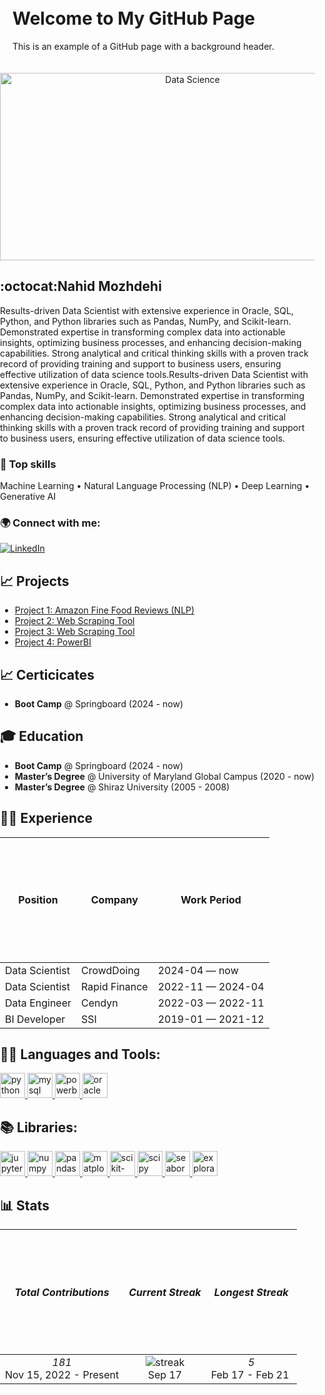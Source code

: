 <!DOCTYPE html>
<html lang="en">
<head>
    <meta charset="UTF-8">
    <meta name="viewport" content="width=device-width, initial-scale=1.0">
    <title>GitHub Page with Background</title>
    <style>
        body {
            margin: 0;
            padding: 0;
        }
        .header {
            background-image: url('https://media.licdn.com/dms/image/v2/D4E16AQG-cQJw5e0Gkw/profile-displaybackgroundimage-shrink_350_1400/profile-displaybackgroundimage-shrink_350_1400/0/1726544788370?e=1732147200&v=beta&t=RUeTz2H_wxmKv2CQTY1ks0GolCC_grLGqegsMurhNd8');
            background-size: cover;
            background-position: center;
            height: 200px; /* Adjust height as needed */
        }
        .content {
            padding: 20px;
        }
    </style>
</head>
<body>
    <div class="header"></div>
    <div class="content">
        <h1>Welcome to My GitHub Page</h1>
        <p>This is an example of a GitHub page with a background header.</p>
    </div>


<div align="center">
  <img src="https://files.oaiusercontent.com/file-ixi61Z9ruF0T6uCVELsRXdAL?se=2024-09-17T21%3A20%3A14Z&sp=r&sv=2024-08-04&sr=b&rscc=max-age%3D604800%2C%20immutable%2C%20private&rscd=attachment%3B%20filename%3D127c94ee-ae5b-402e-8d4f-b2589caf377e.webp&sig=aggw5JgJH85OBO/cMBO9s1iuZ%2BFvZ6bliSujwVWRPmI%3D" alt="Data Science" width="600" height="300" >
</div>

## :octocat:Nahid Mozhdehi 
Results-driven Data Scientist with extensive experience in Oracle, SQL, Python, and Python libraries such as Pandas, NumPy, and Scikit-learn. Demonstrated expertise in transforming complex data into actionable insights, optimizing business processes, and enhancing decision-making capabilities. Strong analytical and critical thinking skills with a proven track record of providing training and support to business users, ensuring effective utilization of data science tools.Results-driven Data Scientist with extensive experience in Oracle, SQL, Python, and Python libraries such as Pandas, NumPy, and Scikit-learn. Demonstrated expertise in transforming complex data into actionable insights, optimizing business processes, and enhancing decision-making capabilities. Strong analytical and critical thinking skills with a proven track record of providing training and support to business users, ensuring effective utilization of data science tools.

### 💎 Top skills
Machine Learning • Natural Language Processing (NLP) • Deep Learning • Generative AI

### 🌍 Connect with me:
[![LinkedIn](https://img.shields.io/badge/LinkedIn-Connect-blue)](https://www.linkedin.com/in/nahidmozhdehi)

## 📈 Projects

- [Project 1: Amazon Fine Food Reviews (NLP)](https://github.com/namozhdehi/Amazon-Fine-Food-Reviews)
- [Project 2: Web Scraping Tool](https://github.com/YOUR_USERNAME/PROJECT_NAME)
- [Project 3: Web Scraping Tool](https://github.com/YOUR_USERNAME/PROJECT_NAME)
- [Project 4: PowerBI]( https://github.com/namozhdehi/PowerBI)


## 📈 Certicicates
- **Boot Camp** @ Springboard (2024 - now)

## 🎓 Education
- **Boot Camp** @ Springboard (2024 - now)
- **Master’s Degree** @ University of Maryland Global Campus (2020 - now)
- **Master’s Degree** @ Shiraz University  (2005 - 2008)

## 🧑‍💻 Experience
|    **Position**     |    **Company**     |   **Work Period**     |
|---------------------|---------------------|---------------------|
| Data Scientist       | CrowdDoing          | 2024-04 — now       |
| Data Scientist       | Rapid Finance       | 2022-11 — 2024-04   |
| Data Engineer        | Cendyn              | 2022-03 — 2022-11   |
| BI Developer         | SSI                 | 2019-01 — 2021-12   |


## 👩‍💻 Languages and Tools:
<p align="left">
  <a href="https://www.python.org/" target="_blank"> 
    <img src="https://cdn.jsdelivr.net/gh/devicons/devicon/icons/python/python-original.svg" alt="python" width="40" height="40"/> 
  </a>
  <a href="https://www.mysql.com/" target="_blank"> 
    <img src="https://cdn.jsdelivr.net/gh/devicons/devicon/icons/mysql/mysql-original.svg" alt="mysql" width="40" height="40"/> 
  </a>
  <a href="https://powerbi.microsoft.com/" target="_blank"> 
    <img src="https://upload.wikimedia.org/wikipedia/commons/c/cf/New_Power_BI_Logo.svg" alt="powerbi" width="40" height="40"/> 
  </a>
  <a href="https://www.oracle.com/" target="_blank"> 
    <img src="https://cdn.jsdelivr.net/gh/devicons/devicon/icons/oracle/oracle-original.svg" alt="oracle" width="40" height="40"/> 
  </a>
</p>

## 📚 Libraries:
<p align="left">
  <a href="https://jupyter.org/" target="_blank">
    <img src="https://cdn.jsdelivr.net/gh/devicons/devicon/icons/jupyter/jupyter-original-wordmark.svg" alt="jupyter" width="40" height="40"/>
  </a>
  <a href="https://numpy.org/" target="_blank">
    <img src="https://cdn.jsdelivr.net/gh/devicons/devicon/icons/numpy/numpy-original.svg" alt="numpy" width="40" height="40"/>
  </a>
  <a href="https://pandas.pydata.org/" target="_blank">
    <img src="https://cdn.jsdelivr.net/gh/devicons/devicon/icons/pandas/pandas-original.svg" alt="pandas" width="40" height="40"/>
  </a>
  <a href="https://matplotlib.org/" target="_blank">
    <img src="https://upload.wikimedia.org/wikipedia/commons/8/84/Matplotlib_icon.svg" alt="matplotlib" width="40" height="40"/>
  </a>
  <a href="https://scikit-learn.org/" target="_blank">
    <img src="https://upload.wikimedia.org/wikipedia/commons/0/05/Scikit_learn_logo_small.svg" alt="scikit-learn" width="40" height="40"/>
  </a>
  <a href="https://www.scipy.org/" target="_blank">
    <img src="https://upload.wikimedia.org/wikipedia/commons/b/b2/SCIPY_2.svg" alt="scipy" width="40" height="40"/>
  </a>
  <a href="https://seaborn.pydata.org/" target="_blank">
    <img src="https://seaborn.pydata.org/_images/logo-wide-lightbg.svg" alt="seaborn" width="40" height="40"/>
  </a>
  <a href="https://www.analyticsvidhya.com/blog/2021/07/exploratory-data-analysis/" target="_blank">
    <img src="https://i.imgur.com/Q8bNNGZ.png" alt="exploratory data analysis" width="40" height="40"/>
  </a>
</p>

## 📊 Stats

| *Total Contributions* | *Current Streak* | *Longest Streak* |
|:-----------------------:|:------------------:|:------------------:|
| *181* <br> Nov 15, 2022 - Present | ![streak](https://img.shields.io/badge/Current_Streak-0-orange?style=for-the-badge&logo=fire&logoColor=orange) <br> Sep 17 | *5* <br> Feb 17 - Feb 21 |
</body>
</html>

<!--
<div align="center">
  <img src="https://files.oaiusercontent.com/file-W4tTAkofIFMJkzue75mCAdOe?se=2024-09-17T15%3A35%3A55Z&sp=r&sv=2024-08-04&sr=b&rscc=max-age%3D299%2C%20immutable%2C%20private&rscd=attachment%3B%20filename%3Dimage.png&sig=oqtxnyhvxEvOO1YT0eXGZEg%2BMRY88dFDv90NQceHfoE%3D" alt="Data Science" width="600" height="300" >
</div>

https://files.oaiusercontent.com/file-g2tIsDFSOVK2oPRgbGTZZR6y?se=2024-09-17T15%3A35%3A55Z&sp=r&sv=2024-08-04&sr=b&rscc=max-age%3D604800%2C%20immutable%2C%20private&rscd=attachment%3B%20filename%3D4c6a0368-5936-40fb-96fc-1f98d79c4bd1.webp&sig=ostS56L/QqbK8lYbBmzcnUslIcIwUJ1fKShlOeZPOys%3D
https://files.oaiusercontent.com/file-xPPRcK2jnVRfnsc5dtTvfhRm?se=2024-09-17T15%3A35%3A55Z&sp=r&sv=2024-08-04&sr=b&rscc=max-age%3D604800%2C%20immutable%2C%20private&rscd=attachment%3B%20filename%3Dcfcf3f9e-e5fe-4e41-8685-beb2987c85f8.webp&sig=3AnTBxDfiY5Syn5rsDrxMAPf7WVTxWv4edW5Oe7hDPo%3D
https://files.oaiusercontent.com/file-XnrqZjgBgRZh588oa1uJ9Y56?se=2024-09-17T15%3A35%3A55Z&sp=r&sv=2024-08-04&sr=b&rscc=max-age%3D604800%2C%20immutable%2C%20private&rscd=attachment%3B%20filename%3D5bac27a8-f54b-43ec-89eb-d19d1205bbb0.webp&sig=vK4R79qmxE97EyxrPgAQiXqqHjM72zj6R5n%2BbL44YE8%3D
https://files.oaiusercontent.com/file-rZvHvGhjZGP4A1SQ0P5LZwKe?se=2024-09-17T15%3A35%3A55Z&sp=r&sv=2024-08-04&sr=b&rscc=max-age%3D604800%2C%20immutable%2C%20private&rscd=attachment%3B%20filename%3D1d5c14b8-7369-46e4-b5cf-0dc825e36fdd.webp&sig=U2qDHQ0ervfstb3dZfC7/N43JBv44ig04wJCesGgioI%3D
https://files.oaiusercontent.com/file-dRi2cr44d85SUEhsp73vM4O5?se=2024-09-17T15%3A35%3A55Z&sp=r&sv=2024-08-04&sr=b&rscc=max-age%3D604800%2C%20immutable%2C%20private&rscd=attachment%3B%20filename%3Dc3859c76-a67c-468e-9cae-5af7d8dfadbb.webp&sig=uNfVDXHzbXUBil%2BWgRDS9YmtpQjd43TH0PpEh7SAf6k%3D

-->

